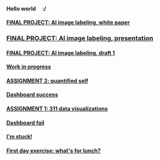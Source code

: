 #### Hello world &nbsp; &nbsp; :/

#### [FINAL PROJECT: AI image labeling, white paper](./008_AI-Insta_WhitePaper.md)

### [FINAL PROJECT: AI image labeling, presentation](./009_AI-Insta_Presentation.md)

#### [FINAL PROJECT: AI image labeling, draft 1](./008_AI-Insta_Draft1.md)

#### [Work in progress](./007_workinprogress.md)

#### [ASSIGNMENT 2: quantified self](./006_assignment2-mfp.md)

#### [Dashboard success](./005_dashboardsuccess.md)

#### [ASSIGNMENT 1: 311 data visualizations](./004_assignment1-parks.md)

#### [Dashboard fail](./003_dashboardfails.md)

#### [I'm stuck!](./002_sos_180601.md)

#### [First day exercise: what's for lunch?](./001_blogpost1.md)


